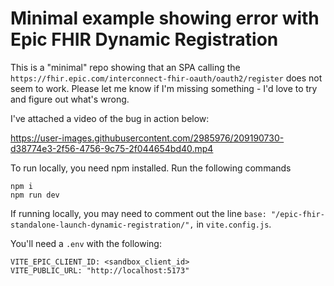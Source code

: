 # Minimal example showing error with Epic FHIR Dynamic Registration

This is a "minimal" repo showing that an SPA calling the `https://fhir.epic.com/interconnect-fhir-oauth/oauth2/register` does not seem to work. Please let me know if I'm missing something - I'd love to try and figure out what's wrong.

I've attached a video of the bug in action below:

https://user-images.githubusercontent.com/2985976/209190730-d38774e3-2f56-4756-9c75-2f044654bd40.mp4


To run locally, you need npm installed. Run the following commands

```
npm i
npm run dev
```

If running locally, you may need to comment out the line `base: "/epic-fhir-standalone-launch-dynamic-registration/",` in `vite.config.js`.

You'll need a `.env` with the following:

```
VITE_EPIC_CLIENT_ID: <sandbox_client_id>
VITE_PUBLIC_URL: "http://localhost:5173"
```
